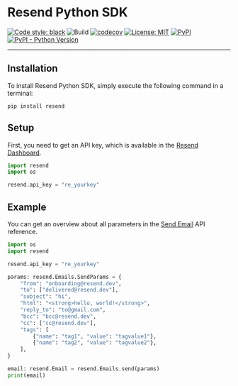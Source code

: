 # Resend Python SDK

[![Code style: black](https://img.shields.io/badge/code%20style-black-000000.svg)](https://github.com/psf/black)
![Build](https://github.com/drish/resend-py/actions/workflows/ci.yaml/badge.svg)
[![codecov](https://codecov.io/gh/drish/resend-py/branch/main/graph/badge.svg?token=GGD39PPFM0)](https://codecov.io/gh/drish/resend-py)
[![License: MIT](https://img.shields.io/badge/License-MIT-blue.svg)](https://opensource.org/licenses/MIT)
[![PyPI](https://img.shields.io/pypi/v/resend)](https://pypi.org/project/resend/)
[![PyPI - Python Version](https://img.shields.io/pypi/pyversions/resend)](https://pypi.org/project/resend)

---

## Installation

To install Resend Python SDK, simply execute the following command in a terminal:

```
pip install resend
```

## Setup

First, you need to get an API key, which is available in the [Resend Dashboard](https://resend.com).

```py
import resend
import os

resend.api_key = "re_yourkey"
```

## Example

You can get an overview about all parameters in the [Send Email](https://resend.com/docs/api-reference/emails/send-email) API reference.

```py
import os
import resend

resend.api_key = "re_yourkey"

params: resend.Emails.SendParams = {
    "from": "onboarding@resend.dev",
    "to": ["delivered@resend.dev"],
    "subject": "hi",
    "html": "<strong>hello, world!</strong>",
    "reply_to": "to@gmail.com",
    "bcc": "bcc@resend.dev",
    "cc": ["cc@resend.dev"],
    "tags": [
        {"name": "tag1", "value": "tagvalue1"},
        {"name": "tag2", "value": "tagvalue2"},
    ],
}

email: resend.Email = resend.Emails.send(params)
print(email)
```
